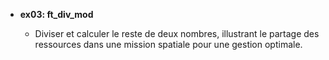 - **ex03: ft_div_mod**

  - Diviser et calculer le reste de deux nombres, illustrant le partage des ressources dans une mission spatiale pour une gestion optimale.